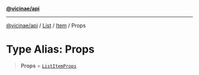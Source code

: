 [**@vicinae/api**](../../../../../../README.md)

***

[@vicinae/api](../../../../../../README.md) / [List](../../../README.md) / [Item](../README.md) / Props

# Type Alias: Props

> **Props** = [`ListItemProps`](../../../../../../type-aliases/ListItemProps.md)
